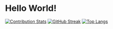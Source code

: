 # Hello World!

[![Contribution Stats](https://github-contribution-stats.vercel.app/api/?username=prasetyodidi)](https://github.com/LordDashMe/github-contribution-stats/)
[![GitHub Streak](https://streak-stats.demolab.com/?user=prasetyodidi)](https://git.io/streak-stats)
[![Top Langs](https://github-readme-stats.vercel.app/api/top-langs/?username=prasetyodidi&layout=compact)](https://github.com/anuraghazra/github-readme-stats)
